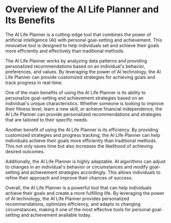 Overview of the AI Life Planner and Its Benefits
==============================================================

The AI Life Planner is a cutting-edge tool that combines the power of artificial intelligence (AI) with personal goal-setting and achievement. This innovative tool is designed to help individuals set and achieve their goals more efficiently and effectively than traditional methods.

The AI Life Planner works by analyzing data patterns and providing personalized recommendations based on an individual's behavior, preferences, and values. By leveraging the power of AI technology, the AI Life Planner can provide customized strategies for achieving goals and track progress in real-time.

One of the main benefits of using the AI Life Planner is its ability to personalize goal-setting and achievement strategies based on an individual's unique characteristics. Whether someone is looking to improve their fitness level, learn a new skill, or achieve financial independence, the AI Life Planner can provide personalized recommendations and strategies that are tailored to their specific needs.

Another benefit of using the AI Life Planner is its efficiency. By providing customized strategies and progress tracking, the AI Life Planner can help individuals achieve their goals more efficiently than traditional methods. This not only saves time but also increases the likelihood of achieving desired outcomes.

Additionally, the AI Life Planner is highly adaptable. AI algorithms can adjust to changes in an individual's behavior or circumstances and modify goal-setting and achievement strategies accordingly. This allows individuals to refine their approach and improve their chances of success.

Overall, the AI Life Planner is a powerful tool that can help individuals achieve their goals and create a more fulfilling life. By leveraging the power of AI technology, the AI Life Planner provides personalized recommendations, optimizes efficiency, and adapts to changing circumstances, making it one of the most effective tools for personal goal-setting and achievement available today.
